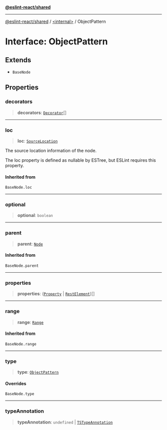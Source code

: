 [**@eslint-react/shared**](../../README.md)

***

[@eslint-react/shared](../../README.md) / [\<internal\>](../README.md) / ObjectPattern

# Interface: ObjectPattern

## Extends

- `BaseNode`

## Properties

### decorators

> **decorators**: [`Decorator`](Decorator.md)[]

***

### loc

> **loc**: [`SourceLocation`](SourceLocation.md)

The source location information of the node.

The loc property is defined as nullable by ESTree, but ESLint requires this property.

#### Inherited from

`BaseNode.loc`

***

### optional

> **optional**: `boolean`

***

### parent

> **parent**: [`Node`](../type-aliases/Node.md)

#### Inherited from

`BaseNode.parent`

***

### properties

> **properties**: ([`Property`](../type-aliases/Property.md) \| [`RestElement`](RestElement.md))[]

***

### range

> **range**: [`Range`](../type-aliases/Range.md)

#### Inherited from

`BaseNode.range`

***

### type

> **type**: [`ObjectPattern`](../README.md#objectpattern)

#### Overrides

`BaseNode.type`

***

### typeAnnotation

> **typeAnnotation**: `undefined` \| [`TSTypeAnnotation`](TSTypeAnnotation.md)

